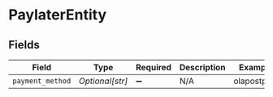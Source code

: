 # PaylaterEntity


## Fields

| Field              | Type               | Required           | Description        | Example            |
| ------------------ | ------------------ | ------------------ | ------------------ | ------------------ |
| `payment_method`   | *Optional[str]*    | :heavy_minus_sign: | N/A                | olapostpaid        |